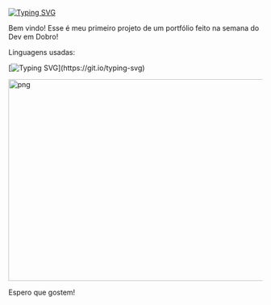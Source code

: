 [![Typing SVG](https://readme-typing-svg.demolab.com?font=Raleway&size=26&pause=1000&color=B31A1A&random=false&width=435&lines=Primeiro+projeto+-+portf%C3%B3lio)](https://git.io/typing-svg)

Bem vindo! Esse é meu primeiro projeto de um portfólio feito na semana do Dev em Dobro! 

Linguagens usadas:

[![Typing SVG](https://readme-typing-svg.demolab.com?font=Kode+Mono&size=26&pause=1000&color=B31A1A&random=false&width=435&lines=HTML%2C+CSS+e+JavaScript.)](https://git.io/typing-svg)

  <img align='center' alt='png' height='400' width='2000' src='https://media.discordapp.net/attachments/693963581590601778/1226963814189109248/Captura_de_Tela_147.png?ex=6626ae19&is=66143919&hm=3b9029aba99084b788185df486e8cb5cf46f530e09a0dcf9e6e0b84537cbe7bf&=&format=webp&quality=lossless&width=864&height=467'/>

Espero que gostem!
